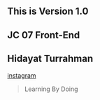 ## This is Version 1.0 

## JC 07 Front-End 



## Hidayat Turrahman 
[instagram](https://www.instagram.com/hidatturz/)

> Learning By Doing
